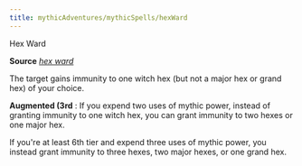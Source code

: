 ```yaml
---
title: mythicAdventures/mythicSpells/hexWard
---
```

Hex Ward

**Source** [_hex ward_](ultimateMagic/spell_dir/hexWard#_hex-ward)

The target gains immunity to one witch hex (but not a major hex or grand hex) of your choice.

**Augmented (3rd** : If you expend two uses of mythic power, instead of granting immunity to one witch hex, you can grant immunity to two hexes or one major hex.

If you're at least 6th tier and expend three uses of mythic power, you instead grant immunity to three hexes, two major hexes, or one grand hex.

